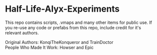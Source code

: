 # Half-Life-Alyx-Experiments
This repo contains scripts, .vmaps and many other items for public use. If you re-use any code or prefabs from this repo, include credit for it's relevant authors.

Original Authors: KonqiTheKonqueror and TrainDoctor  
People Who Made It Work: Howser and Epic
